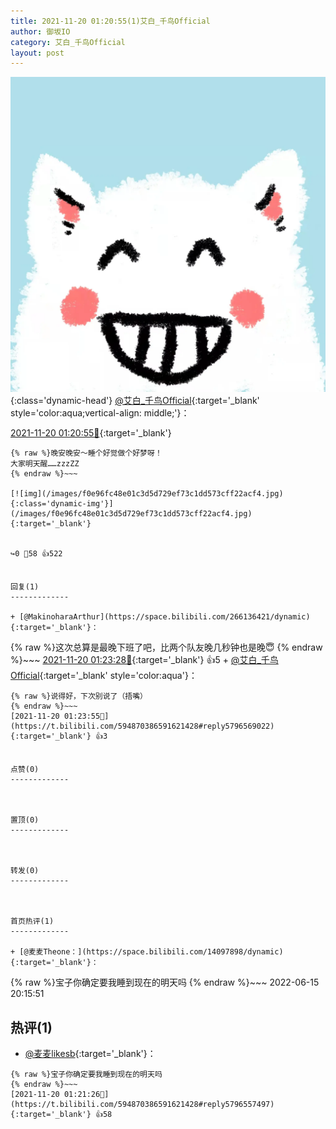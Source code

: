 ```yaml
---
title: 2021-11-20 01:20:55(1)艾白_千鸟Official
author: 御坂IO
category: 艾白_千鸟Official
layout: post
---
```


![img](/images/9ae8b9445fd0665cc014d9080156a45271be73c6.jpg){:class='dynamic-head'}
[@艾白_千鸟Official](https://space.bilibili.com/334537711/dynamic){:target='_blank' style='color:aqua;vertical-align: middle;'}：

[2021-11-20 01:20:55🔗](https://t.bilibili.com/594870386591621428){:target='_blank'}

~~~
{% raw %}晚安晚安～睡个好觉做个好梦呀！
大家明天醒……zzzZZ
{% endraw %}~~~

[![img](/images/f0e96fc48e01c3d5d729ef73c1dd573cff22acf4.jpg){:class='dynamic-img'}](/images/f0e96fc48e01c3d5d729ef73c1dd573cff22acf4.jpg){:target='_blank'}


↪️0 💬58 👍522


回复(1)
-------------

+ [@MakinoharaArthur](https://space.bilibili.com/266136421/dynamic){:target='_blank'}：
~~~
{% raw %}这次总算是最晚下班了吧，比两个队友晚几秒钟也是晚😇
{% endraw %}~~~
[2021-11-20 01:23:28🔗](https://t.bilibili.com/594870386591621428#reply5796564363){:target='_blank'} 👍5
    + [@艾白_千鸟Official](https://space.bilibili.com/334537711/dynamic){:target='_blank' style='color:aqua'}：
~~~
{% raw %}说得好，下次别说了（捂嘴）
{% endraw %}~~~
[2021-11-20 01:23:55🔗](https://t.bilibili.com/594870386591621428#reply5796569022){:target='_blank'} 👍3


点赞(0)
-------------



置顶(0)
-------------



转发(0)
-------------



首页热评(1)
-------------

+ [@麦麦Theone：](https://space.bilibili.com/14097898/dynamic){:target='_blank'}：
~~~
{% raw %}宝子你确定要我睡到现在的明天吗
{% endraw %}~~~
2022-06-15 20:15:51


热评(1)
-------------

+ [@麦麦likesb](https://space.bilibili.com/14097898/dynamic){:target='_blank'}：
~~~
{% raw %}宝子你确定要我睡到现在的明天吗
{% endraw %}~~~
[2021-11-20 01:21:26🔗](https://t.bilibili.com/594870386591621428#reply5796557497){:target='_blank'} 👍58


